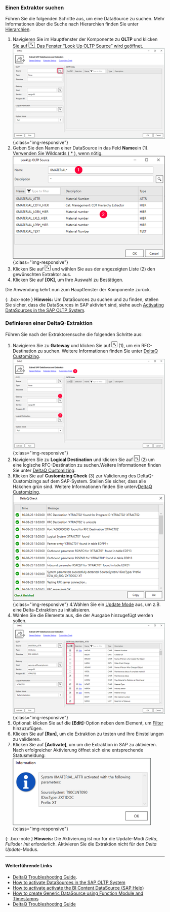 ### Einen Extraktor suchen

Führen Sie die folgenden Schritte aus, um eine DataSource zu suchen. Mehr Informationen über die Suche nach Hierarchien finden Sie unter [Hierarchien](./hierarchien).

1. Navigieren Sie im Hauptfenster der Komponente zu **OLTP** und klicken Sie auf ![magnifying-glass](/img/content/icons/magnifying-glass.png). Das Fenster “Look Up OLTP Source” wird geöffnet.<br>
![DeltaQ](/img/content/DeltaQ.png){:class="img-responsive"}
2. Geben Sie den Namen einer DataSource in das Feld **Name**ein (1). Verwenden Sie Wildcards ( * ), wenn nötig.<br>
![search-ds-mat-attr](/img/content/search-ds-mat-attr2.png){:class="img-responsive"}
3. Klicken Sie auf ![magnifying-glass](/img/content/icons/magnifying-glass.png) und wählen Sie aus der angezeigten Liste (2) den gewünschten Extraktor aus.
4. Klicken Sie auf **[OK]**, um Ihre Auswahl zu Bestätigen.

Die Anwendung kehrt nun zum Hauptfenster der Komponente zurück.

{: .box-note }
**Hinweis:** Um DataSources zu suchen und zu finden, stellen Sie sicher, dass die DataSources in SAP aktiviert sind, siehe auch [Activating DataSources in the SAP OLTP System](https://kb.theobald-software.com/sap/activating-datasource-in-the-SAP-OLTP-System).


### Definieren einer DeltaQ-Extraktion

Führen Sie nach der Extraktorensuche die folgenden Schritte aus:

1. Navigieren Sie zu **Gateway** und klicken Sie auf ![magnifying-glass](/img/content/icons/magnifying-glass.png) (1), um ein RFC-Destination zu suchen. 
Weitere Informationen finden Sie unter [DeltaQ Customizing](./deltaq-customizing).<br>
![DeltaQ2](/img/content/DeltaQ2.png){:class="img-responsive"}
2. Navigieren Sie zu **Logical Destination** und klicken Sie auf ![magnifying-glass](/img/content/icons/magnifying-glass.png) (2) um eine logische RFC-Destination zu suchen.Weitere Informationen finden Sie unter [DeltaQ Customizing](./deltaq-customizing).
3. Klicken Sie auf **Customizing Check** (3) zur Validierung des DeltaQ-Customizings auf dem SAP-System.
Stellen Sie sicher, dass alle Häkchen grün sind. Weitere Informationen finden Sie unterv[DeltaQ Customizing](./deltaq-customizing).<br>
![customizing-check-successfull](/img/content/customizing-check-successfull.png){:class="img-responsive"}
4.Wählen Sie ein [Update Mode](#update-mode) aus, um z.B. eine Delta-Extraktion zu initialisieren.
5. Wählen Sie die Elemente aus, die der Ausgabe hinzugefügt werden sollen.<br>
![DeltaQ-output](/img/content/DeltaQ-output.png){:class="img-responsive"}
6. Optional: klicken Sie auf die **[Edit]**-Option neben dem Element, um [Filter](./datasource-parameter) hinzuzufügen.
7. Klicken Sie auf **[Run]**, um die Extraktion zu testen und Ihre Einstellungen zu validieren.
8. Klicken Sie auf **[Activate]**, um um die Extraktion in SAP zu aktivieren. Nach erfolgreicher Aktivierung öffnet sich eine entsprechende Statusmeldung:<br>
![Deltaq-System-Parameters-Info](/img/content/Deltaq-System-Parameters-Info.png){:class="img-responsive"}

{: .box-note } 
**Hinweis:** Die Aktivierung ist nur für die Update-Modi *Delta*, *Full*oder *Init* erforderlich.
Aktivieren Sie die Extraktion nicht für den *Delta Update*-Modus.

*****
#### Weiterführende Links
- [DeltaQ Troubleshooting Guide](https://support.theobald-software.com/helpdesk/KB/View/14424-deltaq-troubleshooting-guide). 
- [How to activate DataSources in the SAP OLTP System](https://kb.theobald-software.com/sap/activating-datasource-in-the-SAP-OLTP-System)
- [How to activate activate the BI Content DataSource (SAP Help)](https://help.sap.com/saphelp_scm70/helpdata/ru/d8/8f5738f988d439e10000009b38f842/content.htm?no_cache=true)
- [How to create Generic DataSource using Function Module and Timestamps](https://kb.theobald-software.com/sap/create-generic-datasource-using-function-module-and-timestamps)
- [DeltaQ Troubleshooting Guide](https://support.theobald-software.com/helpdesk/KB/View/14424-deltaq-troubleshooting-guide)
